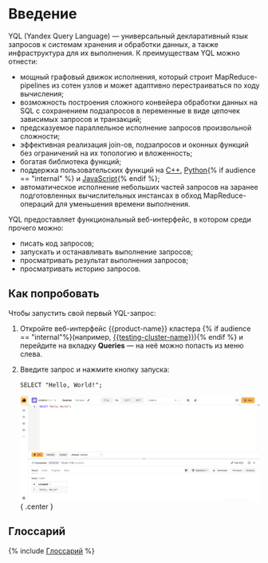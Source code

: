 # Введение

YQL (Yandex Query Language) — универсальный декларативный язык запросов к системам хранения и обработки данных, а также инфраструктура для их выполнения. К преимуществам YQL можно отнести:

- мощный графовый движок исполнения, который строит MapReduce-pipelines из сотен узлов и может адаптивно перестраиваться по ходу вычисления;
- возможность построения сложного конвейера обработки данных на SQL с сохранением подзапросов в переменные в виде цепочек зависимых запросов и транзакций;
- предсказуемое параллельное исполнение запросов произвольной сложности;
- эффективная реализация join-ов, подзапросов и оконных функций без ограничений на их топологию и вложенность;
- богатая библиотека функций;
- поддержка пользовательских функций на [C++](udf/cpp.md), [Python](udf/python.md){% if audience == "internal" %} и [JavaScript](udf/javascript.md){% endif %};
- автоматическое исполнение небольших частей запросов на заранее подготовленных вычислительных инстансах в обход MapReduce-операций для уменьшения времени выполнения.


YQL предоставляет функциональный веб-интерфейс, в котором среди прочего можно:
- писать код запросов;
- запускать и останавливать выполнение запросов;
- просматривать результат выполнения запросов;
- просматривать историю запросов.


## Как попробовать

Чтобы запустить свой первый YQL-запрос:
1. Откройте веб-интерфейс {{product-name}} кластера {% if audience == "internal"%}(например, [{{testing-cluster-name}}]({{cluster-ui}})){% endif %} и перейдите на вкладку **Queries** &mdash; на неё можно попасть из меню слева.

2. Введите запрос и нажмите кнопку запуска:

   ```yql
   SELECT "Hello, World!";
   ```

   ![](../../images/yql-how-to-try.png){ .center }

## Глоссарий

{% include [Глоссарий](_includes/glossary.md) %}
